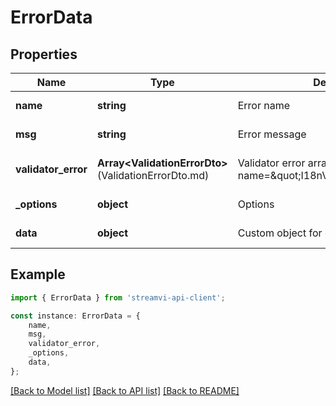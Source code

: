 # ErrorData


## Properties

Name | Type | Description | Notes
------------ | ------------- | ------------- | -------------
**name** | **string** | Error name | [default to undefined]
**msg** | **string** | Error message | [default to undefined]
**validator_error** | **Array&lt;ValidationErrorDto&gt;**(ValidationErrorDto.md) | Validator error array if name&#x3D;\&quot;I18nValidationException\&quot; | [optional] [default to undefined]
**_options** | **object** | Options | [default to undefined]
**data** | **object** | Custom object for error | [default to undefined]

## Example

```typescript
import { ErrorData } from 'streamvi-api-client';

const instance: ErrorData = {
    name,
    msg,
    validator_error,
    _options,
    data,
};
```

[[Back to Model list]](../README.md#documentation-for-models) [[Back to API list]](../README.md#documentation-for-api-endpoints) [[Back to README]](../README.md)
